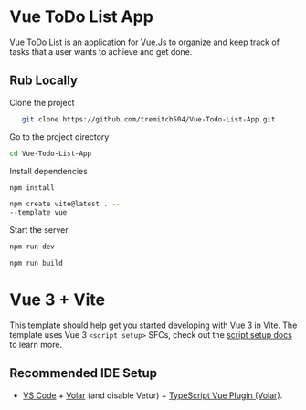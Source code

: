 # Vue ToDo List App

Vue ToDo List is an application for Vue.Js to organize and keep track of tasks that a user wants to achieve and get done.


## Rub Locally
Clone the project

```bash
   git clone https://github.com/tremitch504/Vue-Todo-List-App.git
```

Go to the project directory

```bash
cd Vue-Todo-List-App
```

Install dependencies

```bash
npm install
```
```bash
npm create vite@latest . -- 
--template vue
```

Start the server
```bash 
npm run dev
```
```bash 
npm run build
```



















# Vue 3 + Vite

This template should help get you started developing with Vue 3 in Vite. The template uses Vue 3 `<script setup>` SFCs, check out the [script setup docs](https://v3.vuejs.org/api/sfc-script-setup.html#sfc-script-setup) to learn more.

## Recommended IDE Setup

- [VS Code](https://code.visualstudio.com/) + [Volar](https://marketplace.visualstudio.com/items?itemName=Vue.volar) (and disable Vetur) + [TypeScript Vue Plugin (Volar)](https://marketplace.visualstudio.com/items?itemName=Vue.vscode-typescript-vue-plugin).



